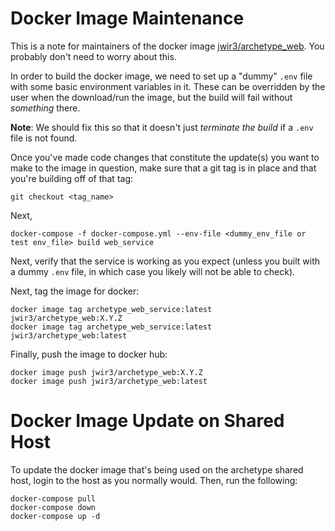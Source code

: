 # Docker Image Maintenance
This is a note for maintainers of the docker image [jwir3/archetype_web](https://hub.docker.com/r/jwir3/archetype_web/tags).
You probably don't need to worry about this.

In order to build the docker image, we need to set up a "dummy" `.env` file with some basic environment variables in it.
These can be overridden by the user when the download/run the image, but the build will fail without _something_ there.

**Note**: We should fix this so that it doesn't just _terminate the build_ if a `.env` file is not found.

Once you've made code changes that constitute the update(s) you want to make to the image in question, make sure that
a git tag is in place and that you're building off of that tag:
```
git checkout <tag_name>
```

Next,
```
docker-compose -f docker-compose.yml --env-file <dummy_env_file or test env_file> build web_service
```

Next, verify that the service is working as you expect (unless you built with a dummy `.env` file, in which case you
likely will not be able to check).

Next, tag the image for docker:
```
docker image tag archetype_web_service:latest jwir3/archetype_web:X.Y.Z
docker image tag archetype_web_service:latest jwir3/archetype_web:latest
```

Finally, push the image to docker hub:
```
docker image push jwir3/archetype_web:X.Y.Z
docker image push jwir3/archetype_web:latest
```
# Docker Image Update on Shared Host
To update the docker image that's being used on the archetype shared host, login to the host as you normally would. Then,
run the following:
```
docker-compose pull
docker-compose down
docker-compose up -d
```